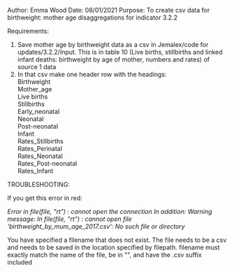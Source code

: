 Author: Emma Wood
Date: 08/01/2021
Purpose: To create csv data for birthweight: mother age disaggregations for indicator 3.2.2
        
Requirements: 

1) Save mother age by birthweight data as a csv in Jemalex/code for updates/3.2.2/Input. This is in table 10 (Live births, stillbirths and linked infant deaths: birthweight by age of mother, numbers and rates) of source 1 data
2) In that csv make one header row with the headings:  
  	Birthweight  
  	Mother_age  
  	Live births  
  	Stillbirths  
  	Early_neonatal  
	Neonatal  
	Post-neonatal  
	Infant  
	Rates_Stillbirths  
	Rates_Perinatal  
	Rates_Neonatal  
	Rates_Post-neonatal  
	Rates_Infant  

TROUBLESHOOTING:

If you get this error in red:

_Error in file(file, "rt") : cannot open the connection
In addition: Warning message:
In file(file, "rt") :
  cannot open file 'birthweight_by_mum_age_2017.csv': No such file or directory_
  
You have specified a filename that does not exist. The file needs to be a csv and needs to be saved in the location specified by filepath. 
filename must exactly match the name of the file, be in "", and have the .csv suffix included
